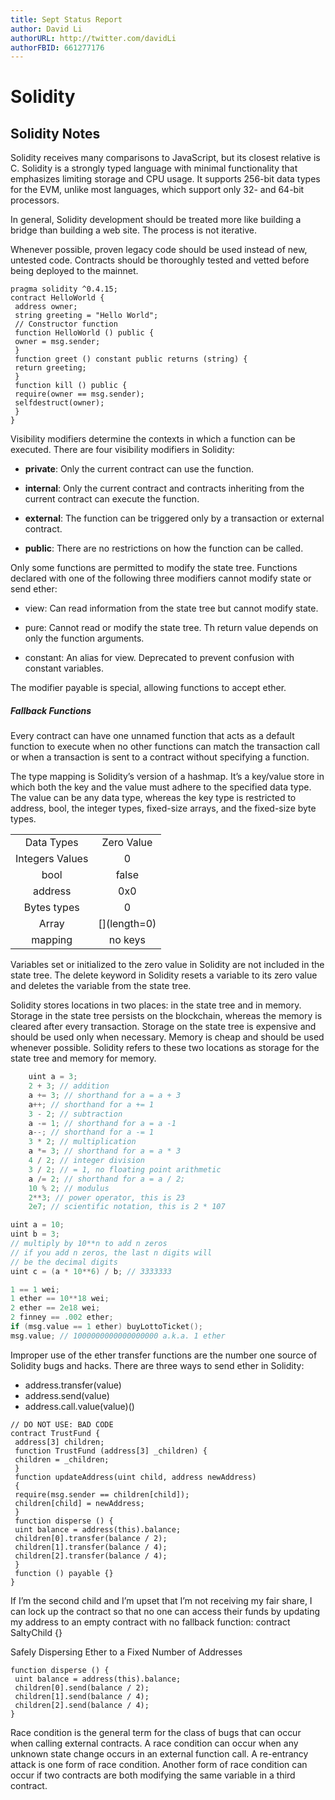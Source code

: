 ```yaml
---
title: Sept Status Report 
author: David Li
authorURL: http://twitter.com/davidLi
authorFBID: 661277176
---
```

# Solidity

## Solidity Notes 

Solidity receives many comparisons to JavaScript, but its closest
relative is C. Solidity is a strongly typed language with minimal
functionality that emphasizes limiting storage and CPU usage. It supports
256-bit data types for the EVM, unlike most languages, which support only
32- and 64-bit processors.

In general, Solidity development should be treated more like building
a bridge than building a web site. The process is not iterative.

Whenever possible, proven legacy code should be used instead of new,
untested code. Contracts should be thoroughly tested and vetted before
being deployed to the mainnet.

```solidity
pragma solidity ^0.4.15;
contract HelloWorld {
 address owner;
 string greeting = "Hello World";
 // Constructor function
 function HelloWorld () public {
 owner = msg.sender;
 }
 function greet () constant public returns (string) {
 return greeting; 
 }
 function kill () public {
 require(owner == msg.sender);
 selfdestruct(owner);
 }
}
```


Visibility modifiers determine the contexts in which a function can be
executed. There are four visibility modifiers in Solidity:

  - **private**: Only the current contract can use the function.

  - **internal**: Only the current contract and contracts inheriting
    from the current contract can execute the function.

  - **external**: The function can be triggered only by a transaction or
    external contract.

  - **public**: There are no restrictions on how the function can be
    called.

Only some functions are permitted to modify the state tree. Functions
declared with one of the following three modifiers cannot modify state
or send ether:

  - view: Can read information from the state tree but cannot modify
    state.

  - pure: Cannot read or modify the state tree. Th return value depends
    on only the function arguments.

  - constant: An alias for view. Deprecated to prevent confusion with
    constant variables.

The modifier payable is special, allowing functions to accept ether.

##### Fallback Functions

Every contract can have one unnamed function that acts as a default
function to execute when no other functions can match the transaction
call or when a transaction is sent to a contract without specifying a
function.

The type mapping is Solidity’s version of a hashmap. It’s a key/value
store in which both the key and the value must adhere to the specified
data type. The value can be any data type, whereas the key type is
restricted to address, bool, the integer types, fixed-size arrays, and
the fixed-size byte types.

|                 |                |
| :-------------: | :------------: |
|   Data Types    |   Zero Value   |
| Integers Values |       0        |
|      bool       |     false      |
|     address     |      0x0       |
|   Bytes types   |       0        |
|      Array      | \[\](length=0) |
|     mapping     |    no keys     |

Variables set or initialized to the zero value in Solidity are not
included in the state tree. The delete keyword in Solidity resets a
variable to its zero value and deletes the variable from the state tree.

Solidity stores locations in two places: in the state tree and in
memory. Storage in the state tree persists on the blockchain, whereas
the memory is cleared after every transaction. Storage on the state tree
is expensive and should be used only when necessary. Memory is cheap and
should be used whenever possible. Solidity refers to these two locations
as storage for the state tree and memory for memory.

```c
    uint a = 3;
    2 + 3; // addition
    a += 3; // shorthand for a = a + 3
    a++; // shorthand for a += 1
    3 - 2; // subtraction
    a -= 1; // shorthand for a = a -1
    a--; // shorthand for a -= 1
    3 * 2; // multiplication
    a *= 3; // shorthand for a = a * 3
    4 / 2; // integer division
    3 / 2; // = 1, no floating point arithmetic
    a /= 2; // shorthand for a = a / 2;
    10 % 2; // modulus
    2**3; // power operator, this is 23
    2e7; // scientific notation, this is 2 * 107
```

```c
uint a = 10;
uint b = 3;
// multiply by 10**n to add n zeros
// if you add n zeros, the last n digits will
// be the decimal digits
uint c = (a * 10**6) / b; // 3333333
```

```c
1 == 1 wei;
1 ether == 10**18 wei;
2 ether == 2e18 wei;
2 finney == .002 ether;
if (msg.value == 1 ether) buyLottoTicket();
msg.value; // 1000000000000000000 a.k.a. 1 ether
```

Improper use of the ether transfer functions are the number one source of
Solidity bugs and hacks. There are three ways to send ether in Solidity:
* address.transfer(value)
* address.send(value)
* address.call.value(value)()


```solidity
// DO NOT USE: BAD CODE
contract TrustFund {
 address[3] children;
 function TrustFund (address[3] _children) {
 children = _children;
 }
 function updateAddress(uint child, address newAddress)
 {
 require(msg.sender == children[child]);
 children[child] = newAddress;
 }
 function disperse () {
 uint balance = address(this).balance;
 children[0].transfer(balance / 2);
 children[1].transfer(balance / 4);
 children[2].transfer(balance / 4);
 }
 function () payable {}
}
```
If I’m the second child and I’m upset that I’m not receiving my fair
share, I can lock up the contract so that no one can access their funds by
updating my address to an empty contract with no fallback function:
contract SaltyChild {}


Safely Dispersing Ether to a Fixed Number of Addresses
```solidity
function disperse () {
 uint balance = address(this).balance;
 children[0].send(balance / 2);
 children[1].send(balance / 4);
 children[2].send(balance / 4);
}
```

Race condition is the general term for the class of bugs that can occur when
calling external contracts. A race condition can occur when any unknown
state change occurs in an external function call. A re-entrancy attack is one
form of race condition. Another form of race condition can occur if two
contracts are both modifying the same variable in a third contract. 